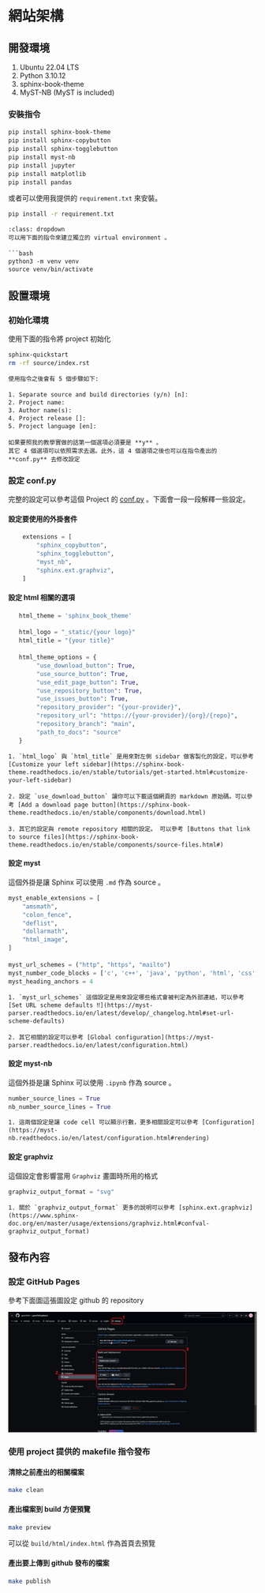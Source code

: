 # 網站架構

## 開發環境

1. Ubuntu 22.04 LTS
2. Python 3.10.12
3. sphinx-book-theme
4. MyST-NB (MyST is included)

### 安裝指令

```bash
pip install sphinx-book-theme
pip install sphinx-copybutton
pip install sphinx-togglebutton
pip install myst-nb
pip install jupyter
pip install matplotlib
pip install pandas
```

或者可以使用我提供的 `requirement.txt` 來安裝。

```bash
pip install -r requirement.txt
```

```{tip}
:class: dropdown
可以用下面的指令來建立獨立的 virtual environment 。

```bash
python3 -m venv venv
source venv/bin/activate
```

## 設置環境

### 初始化環境

使用下面的指令將 project 初始化

```bash
sphinx-quickstart
rm -rf source/index.rst
```

```{caution}
使用指令之後會有 5 個步驟如下:

1. Separate source and build directories (y/n) [n]:
2. Project name:
3. Author name(s):
4. Project release []:
5. Project language [en]:

如果要照我的教學實做的話第一個選項必須要是 **y** 。
其它 4 個選項可以依照需求去選。此外，這 4 個選項之後也可以在指令產出的 **conf.py** 去修改設定 
```

### 設定 conf.py

完整的設定可以參考這個 Project 的 [conf.py](https://github.com/gama79530/gama79530.github.io/blob/main/source/conf.py) 。下面會一段一段解釋一些設定。

#### 設定要使用的外掛套件

``` python
    extensions = [
        "sphinx_copybutton",
        "sphinx_togglebutton",
        "myst_nb",
        "sphinx.ext.graphviz", 
    ]
```

#### 設定 html 相關的選項

``` python
   html_theme = 'sphinx_book_theme'
   
   html_logo = "_static/{your logo}"
   html_title = "{your title}"

   html_theme_options = {
        "use_download_button": True,
        "use_source_button": True,
        "use_edit_page_button": True,
        "use_repository_button": True,
        "use_issues_button": True,
        "repository_provider": "{your-provider}",
        "repository_url": "https://{your-provider}/{org}/{repo}",
        "repository_branch": "main",
        "path_to_docs": "source"
   }
```

```{note}
1. `html_logo` 與 `html_title` 是用來對左側 sidebar 做客製化的設定，可以參考 [Customize your left sidebar](https://sphinx-book-theme.readthedocs.io/en/stable/tutorials/get-started.html#customize-your-left-sidebar)

2. 設定 `use_download_button` 讓你可以下載這個網頁的 markdown 原始碼。可以參考 [Add a download page button](https://sphinx-book-theme.readthedocs.io/en/stable/components/download.html)

3. 其它的設定與 remote repository 相關的設定。 可以參考 [Buttons that link to source files](https://sphinx-book-theme.readthedocs.io/en/stable/components/source-files.html#)
```

#### 設定 myst

這個外掛是讓 Sphinx 可以使用 `.md` 作為 source 。

```python
myst_enable_extensions = [
    "amsmath",
    "colon_fence",
    "deflist",
    "dollarmath",
    "html_image",
]

myst_url_schemes = ("http", "https", "mailto")
myst_number_code_blocks = ['c', 'c++', 'java', 'python', 'html', 'css', 'javascript', 'bash']
myst_heading_anchors = 4
```

```{note}
1. `myst_url_schemes` 這個設定是用來設定哪些格式會被判定為外部連結，可以參考 [Set URL scheme defaults ‼️](https://myst-parser.readthedocs.io/en/latest/develop/_changelog.html#set-url-scheme-defaults)

2. 其它相關的設定可以參考 [Global configuration](https://myst-parser.readthedocs.io/en/latest/configuration.html)
```

#### 設定 myst-nb

這個外掛是讓 Sphinx 可以使用 `.ipynb` 作為 source 。

```python
number_source_lines = True
nb_number_source_lines = True
```

```{note}
1. 這兩個設定是讓 code cell 可以顯示行數，更多相關設定可以參考 [Configuration](https://myst-nb.readthedocs.io/en/latest/configuration.html#rendering)
```

#### 設定 graphviz

這個設定會影響當用 `Graphviz` 畫圖時所用的格式

```python
graphviz_output_format = "svg"
```
```{note}
1. 關於 `graphviz_output_format` 更多的說明可以參考 [sphinx.ext.graphviz](https://www.sphinx-doc.org/en/master/usage/extensions/graphviz.html#confval-graphviz_output_format)
```

## 發布內容

### 設定 GitHub Pages

參考下面圖這張圖設定 github 的 repository

![Publish Homepage](../../_static/StudyNote/Homepage/publish_website.png)

### 使用 project 提供的 makefile 指令發布

#### 清除之前產出的相關檔案

```bash
make clean
```

#### 產出檔案到 build 方便預覽

```bash
make preview
```

可以從 `build/html/index.html` 作為首頁去預覽

#### 產出要上傳到 github 發布的檔案

```bash
make publish
```
